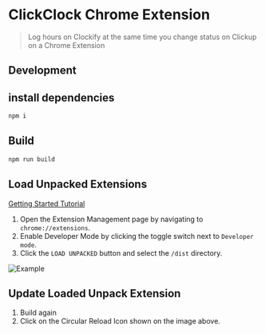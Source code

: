 # ClickClock Chrome Extension
> Log hours on Clockify at the same time you change status on Clickup on a Chrome Extension

## Development

## install dependencies
```bash
npm i
```

## Build
```bash
npm run build
```

## Load Unpacked Extensions

[Getting Started Tutorial](https://developer.chrome.com/docs/extensions/mv3/getstarted/)

1. Open the Extension Management page by navigating to `chrome://extensions`.
2. Enable Developer Mode by clicking the toggle switch next to `Developer mode`.
3. Click the `LOAD UNPACKED` button and select the `/dist` directory.

![Example](https://wd.imgix.net/image/BhuKGJaIeLNPW9ehns59NfwqKxF2/vOu7iPbaapkALed96rzN.png?auto=format&w=571)

## Update Loaded Unpack Extension
1. Build again
2. Click on the Circular Reload Icon shown on the image above.
